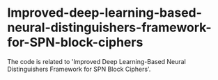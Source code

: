 # Improved-deep-learning-based-neural-distinguishers-framework-for-SPN-block-ciphers
The code is related to 'Improved Deep Learning-Based Neural Distinguishers Framework for SPN Block Ciphers'.
